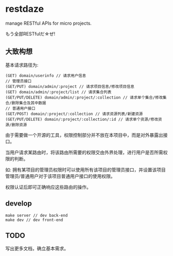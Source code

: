 # restdaze
manage RESTful APIs for micro projects.

もう全部RESTfulだ☆ぜ!

## 大致构想

基本请求路径为:

```
(GET) domain/userinfo // 请求用户信息
// 管理员接口
(GET/PUT) domain/admin/:project // 请求项目信息/修改项目信息
(GET) domain/admin/:project/list // 请求集合列表
(GET/PUT/DELETE) domain/admin/:project/:collection // 请求单个集合/修改集合/删除集合及其中数据
// 普通用户接口
(GET/POST) domain/:project/:collection // 请求资源列表/新建资源
(GET/PUT/DELETE) domain/:project/:collection/:id // 请求单个资源/修改资源/删除资源
```

由于需要做一个开源的工具，权限控制部分并不放在本项目中，而是对外暴露出接口。

当用户请求某路由时，将该路由所需要的权限交由外界处理，进行用户是否所需权限的判断。

如: 拥有某项目的管理员权限时可以使用所有该项目的管理员接口，并设置该项目管理员/普通用户对于该项目普通用户接口的使用权限。

权限认证后即可正确响应这些路由的操作。

## develop

```
make server // dev back-end
make dev // dev front-end
```

## TODO

写出更多文档，确立基本需求。
